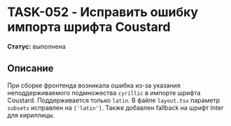 # TASK-052 - Исправить ошибку импорта шрифта Coustard

**Статус:** выполнена

## Описание

При сборке фронтенда возникала ошибка из-за указания неподдерживаемого подмножества `cyrillic` в импорте шрифта Coustard. Поддерживается только `latin`. В файле `layout.tsx` параметр `subsets` исправлен на `['latin']`. Также добавлен fallback на шрифт Inter для кириллицы.
